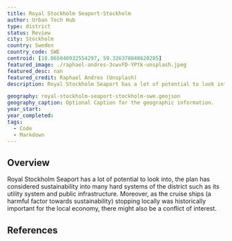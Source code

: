 ```yaml
---
title: Royal Stockholm Seaport-Stockholm
author: Urban Tech Hub
type: district
status: Review
city: Stockholm
country: Sweden
country_code: SWE
centroid: [18.065040932554297, 59.326378048620285]
featured_image: ./raphael-andres-3cwvFD-YPtk-unsplash.jpeg
featured_desc: nan
featured_credit: Raphael Andres (Unsplash)
description: Royal Stockholm Seaport has a lot of potential to look into, the plan has considered sustainability into many hard systems of the district such as its utility system and public infrastructure. Moreover, as the cruise ships (a harmful factor towards sustainability) stopping locally was historically important for the local economy, there might also be a conflict of interest.

geography: royal-stockholm-seaport-stockholm-swe.geojson
geography_caption: Optional Caption for the geographic information.
year_start:
year_completed:
tags:
  - Code
  - Markdown
---
```


## Overview

Royal Stockholm Seaport has a lot of potential to look into, the plan has considered sustainability into many hard systems of the district such as its utility system and public infrastructure. Moreover, as the cruise ships (a harmful factor towards sustainability) stopping locally was historically important for the local economy, there might also be a conflict of interest.

## References
